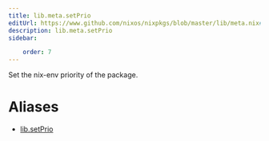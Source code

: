```yaml
---
title: lib.meta.setPrio
editUrl: https://www.github.com/nixos/nixpkgs/blob/master/lib/meta.nix#L66C13
description: lib.meta.setPrio
sidebar:

    order: 7
---
```


Set the nix-env priority of the package.


# Aliases

- [lib.setPrio](/reference/libsetPrio)


